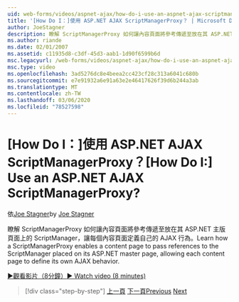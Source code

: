```yaml
---
uid: web-forms/videos/aspnet-ajax/how-do-i-use-an-aspnet-ajax-scriptmanagerproxy
title: '[How Do I：]使用 ASP.NET AJAX ScriptManagerProxy？ | Microsoft Docs'
author: JoeStagner
description: 瞭解 ScriptManagerProxy 如何讓內容頁面將參考傳遞至放在其 ASP.NET 主版頁面上的 ScriptManager，讓每個內容頁面 t 。
ms.author: riande
ms.date: 02/01/2007
ms.assetid: c11935d8-c3df-45d3-aab1-1d90f6599b6d
msc.legacyurl: /web-forms/videos/aspnet-ajax/how-do-i-use-an-aspnet-ajax-scriptmanagerproxy
msc.type: video
ms.openlocfilehash: 3ad5276dc8e4beea2cc423cf28c313a6041c680b
ms.sourcegitcommit: e7e91932a6e91a63e2e46417626f39d6b244a3ab
ms.translationtype: MT
ms.contentlocale: zh-TW
ms.lasthandoff: 03/06/2020
ms.locfileid: "78527598"
---
```

# <a name="how-do-i-use-an-aspnet-ajax-scriptmanagerproxy"></a><span data-ttu-id="cca38-104">[How Do I：]使用 ASP.NET AJAX ScriptManagerProxy？</span><span class="sxs-lookup"><span data-stu-id="cca38-104">[How Do I:] Use an ASP.NET AJAX ScriptManagerProxy?</span></span>

<span data-ttu-id="cca38-105">依[Joe Stagner](https://github.com/JoeStagner)</span><span class="sxs-lookup"><span data-stu-id="cca38-105">by [Joe Stagner](https://github.com/JoeStagner)</span></span>

<span data-ttu-id="cca38-106">瞭解 ScriptManagerProxy 如何讓內容頁面將參考傳遞至放在其 ASP.NET 主版頁面上的 ScriptManager，讓每個內容頁面定義自己的 AJAX 行為。</span><span class="sxs-lookup"><span data-stu-id="cca38-106">Learn how a ScriptManagerProxy enables a content page to pass references to the ScriptManager placed on its ASP.NET master page, allowing each content page to define its own AJAX behavior.</span></span>

[<span data-ttu-id="cca38-107">&#9654;觀看影片（8分鐘）</span><span class="sxs-lookup"><span data-stu-id="cca38-107">&#9654; Watch video (8 minutes)</span></span>](https://channel9.msdn.com/Blogs/ASP-NET-Site-Videos/how-do-i-use-an-aspnet-ajax-scriptmanagerproxy)

> [!div class="step-by-step"]
> <span data-ttu-id="cca38-108">[上一頁](how-do-i-use-the-aspnet-ajax-client-library-controls.md)
> [下一頁](how-do-i-use-the-aspnet-ajax-roundedcorners-extender.md)</span><span class="sxs-lookup"><span data-stu-id="cca38-108">[Previous](how-do-i-use-the-aspnet-ajax-client-library-controls.md)
[Next](how-do-i-use-the-aspnet-ajax-roundedcorners-extender.md)</span></span>
